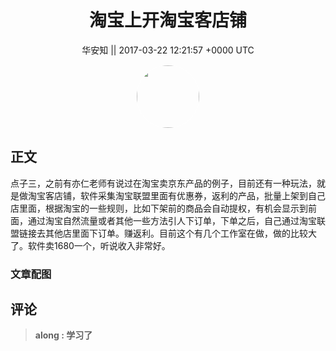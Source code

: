<h1 align="center">淘宝上开淘宝客店铺</h1>




<p align="center">
    <a>华安知 || 2017-03-22 12:21:57 &#43;0000 UTC</a>
</p>

<div align="center">
    <img src="https://images.zsxq.com/Fm7bP4XMvj4gIAYjzyW97pXQuFj8?e=1590940799&amp;token=kIxbL07-8jAj8w1n4s9zv64FuZZNEATmlU_Vm6zD:OAu6gNkEjQ17LtLtXuKQkaFkk2w=" width="100" height="100" style="border:1px solid;border-radius:50%; color:#ffffff"/>
</div>




## 正文

<div>
点子三，之前有亦仁老师有说过在淘宝卖京东产品的例子，目前还有一种玩法，就是做淘宝客店铺，软件采集淘宝联盟里面有优惠券，返利的产品，批量上架到自己店里面，根据淘宝的一些规则，比如下架前的商品会自动提权，有机会显示到前面，通过淘宝自然流量或者其他一些方法引人下订单，下单之后，自己通过淘宝联盟链接去其他店里面下订单。赚返利。目前这个有几个工作室在做，做的比较大了。软件卖1680一个，听说收入非常好。
</div>

### 文章配图

<div class="image" align="center">

</div>


## 评论

<div align="left">
<div>

<blockquote >
<span> <strong>along : 学习了 </strong></span>
</blockquote>

</div>
</div>